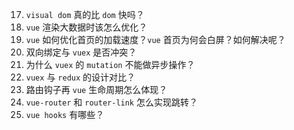 

17. `visual dom` 真的比 `dom` 快吗？
18. `vue` 渲染大数据时该怎么优化？
19. `vue` 如何优化首页的加载速度？`vue` 首页为何会白屏？如何解决呢？
20. 双向绑定与 `vuex` 是否冲突？
21. 为什么 `vuex` 的 `mutation` 不能做异步操作？
22. `vuex` 与 `redux` 的设计对比？
23. 路由钩子再 `vue` 生命周期怎么体现？
24. `vue-router` 和 `router-link` 怎么实现跳转？
25. `vue hooks` 有哪些？